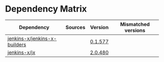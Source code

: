 # Dependency Matrix

Dependency | Sources | Version | Mismatched versions
---------- | ------- | ------- | -------------------
[jenkins-x/jenkins-x-builders](https://github.com/jenkins-x/jenkins-x-builders) |  | [0.1.577]() | 
[jenkins-x/jx](https://github.com/jenkins-x/jx) |  | [2.0.480](https://github.com/jenkins-x/jx/releases/tag/v2.0.480) | 
